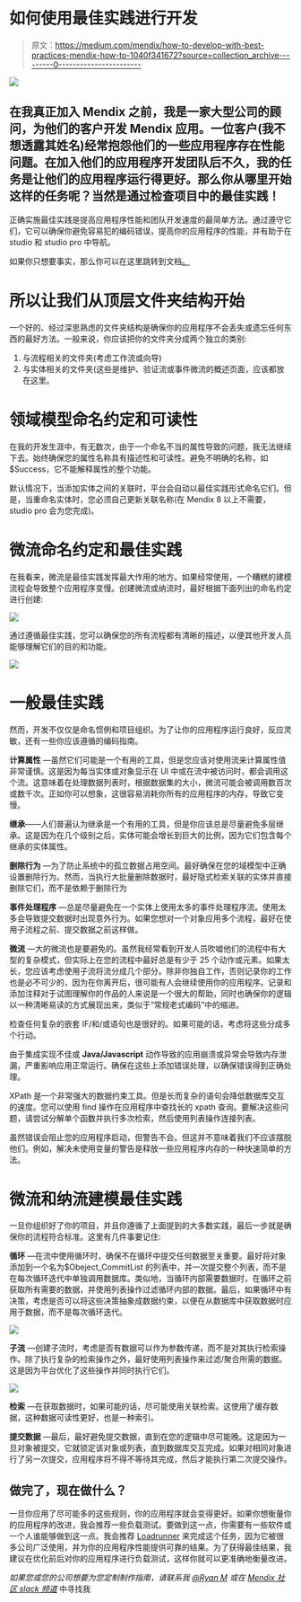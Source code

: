 # 如何使用最佳实践进行开发

> 原文：<https://medium.com/mendix/how-to-develop-with-best-practices-mendix-how-to-1040f341672?source=collection_archive---------0----------------------->

![](img/88b622deaef57b1f85a2a61de3546695.png)

## 在我真正加入 Mendix 之前，我是一家大型公司的顾问，为他们的客户开发 Mendix 应用。一位客户(我不想透露其姓名)经常抱怨他们的一些应用程序存在性能问题。在加入他们的应用程序开发团队后不久，我的任务是让他们的应用程序运行得更好。那么你从哪里开始这样的任务呢？当然是通过检查项目中的最佳实践！

正确实施最佳实践是提高应用程序性能和团队开发速度的最简单方法。通过遵守它们，它可以确保你避免容易犯的编码错误，提高你的应用程序的性能，并有助于在 studio 和 studio pro 中导航。

如果你只想要事实，那么你可以在这里跳转到文档[。](https://docs.mendix.com/howto/general/dev-best-practices)

# 所以让我们从顶层文件夹结构开始

一个好的、经过深思熟虑的文件夹结构是确保你的应用程序不会丢失或遗忘任何东西的最好方法。一般来说，你应该把你的文件夹分成两个独立的类别:

1.  与流程相关的文件夹(考虑工作流或向导)
2.  与实体相关的文件夹(这些是维护、验证流或事件微流的概述页面，应该都放在这里。

# 领域模型命名约定和可读性

在我的开发生涯中，有无数次，由于一个命名不当的属性导致的问题，我无法继续下去。始终确保您的属性名称具有描述性和可读性。避免不明确的名称，如$Success，它不能解释属性的整个功能。

默认情况下，当添加实体之间的关联时，平台会自动以最佳实践形式命名它们。但是，当重命名实体时，您必须自己更新关联名称(在 Mendix 8 以上不需要，studio pro 会为您完成)。

# 微流命名约定和最佳实践

在我看来，微流是最佳实践发挥最大作用的地方。如果经常使用，一个糟糕的建模流程会导致整个应用程序变慢。创建微流或纳流时，最好根据下面列出的命名约定进行创建:

![](img/c5e1e1926f6e45593602bf5f60bd3499.png)

通过遵循最佳实践，您可以确保您的所有流程都有清晰的描述，以便其他开发人员能够理解它们的目的和功能。

![](img/bc050ab8a008f15a4236c6983e2ea0d3.png)

# 一般最佳实践

然而，开发不仅仅是命名惯例和项目组织。为了让你的应用程序运行良好，反应灵敏，还有一些你应该遵循的编码指南。

**计算属性** —虽然它们可能是一个有用的工具，但是您应该对使用流来计算属性值非常谨慎。这是因为每当实体或对象显示在 UI 中或在流中被访问时，都会调用这个流。这意味着在处理数据列表时，根据数据集的大小，微流可能会被调用数百次或数千次。正如你可以想象，这很容易消耗你所有的应用程序的内存，导致它变慢。

**继承**——人们普遍认为继承是一个有用的工具，但是你应该总是尽量避免多层继承。这是因为在几个级别之后，实体可能会增长到巨大的比例，因为它们包含每个继承的实体属性。

**删除行为** —为了防止系统中的孤立数据占用空间。最好确保在您的域模型中正确设置删除行为。然而，当执行大批量删除数据时，最好隐式检索关联的实体并直接删除它们，而不是依赖于删除行为

**事件处理程序** —总是尽量避免在一个实体上使用太多的事件处理程序流。使用太多会导致提交数据时出现意外行为。如果您想对一个对象应用多个流程，最好在使用子流程之前、提交数据之前这样做。

**微流** —大的微流也是要避免的。虽然我经常看到开发人员吹嘘他们的流程中有大型的复杂模式，但实际上在您的流程中最好总是有少于 25 个动作或元素。如果太长，您应该考虑使用子流将流分成几个部分。除非你独自工作，否则记录你的工作也是必不可少的，因为在你离开后，很可能有人会继续使用你的应用程序。记录和添加注释对于试图理解你的作品的人来说是一个很大的帮助，同时也确保你的逻辑以一种清晰易读的方式展现出来，类似于“常规老式编码”中的缩进。

检查任何复杂的嵌套 IF/和/或语句也是很好的。如果可能的话，考虑将这些分成多个行动。

由于集成实现不佳或 **Java/Javascript** 动作导致的应用崩溃或异常会导致内存泄漏，严重影响应用正常运行。确保在这些上添加错误处理，以确保错误得到正确处理。

XPath 是一个非常强大的数据约束工具。但是长而复杂的语句会降低数据库交互的速度。您可以使用 find 操作在应用程序中查找长的 xpath 查询。要解决这些问题，请尝试分解单个函数并执行多次检索，然后使用列表操作连接列表。

虽然错误会阻止您的应用程序启动，但警告不会。但这并不意味着我们不应该摆脱他们。例如，解决未使用变量的警告是释放一些应用程序内存的一种快速简单的方法。

# 微流和纳流建模最佳实践

一旦你组织好了你的项目，并且你遵循了上面提到的大多数实践，最后一步就是确保你的流程符合标准。这里有几件事要记住:

**循环** —在流中使用循环时，确保不在循环中提交任何数据至关重要。最好将对象添加到一个名为$Obeject_CommitList 的列表中，并一次提交整个列表，而不是在每次循环迭代中单独调用数据库。类似地，当循环内部需要数据时，在循环之前获取所有需要的数据，并使用列表操作过滤循环内部的数据。最后，如果循环中有决策，考虑是否可以将这些决策抽象成数据约束，以便在从数据库中获取数据时应用于数据，而不是每次循环迭代。

![](img/f41f96a3b629dcb5cfd322a64a40ebaf.png)

**子流** —创建子流时，考虑是否有数据可以作为参数传递，而不是对其执行检索操作。除了执行复杂的检索操作之外，最好使用列表操作来过滤/聚合所需的数据。这是因为平台优化了这些操作并同时执行它们。

![](img/82403b30ae0154f6a5c10918338636ce.png)

**检索** —在获取数据时，如果可能的话，尽可能使用关联检索。这使用了缓存数据，这种数据可读性更好，也是一种索引。

**提交数据** —最后，最好避免提交数据，直到在您的逻辑中尽可能晚。这是因为一旦对象被提交，它就锁定该对象或列表，直到数据库交互完成。如果对相同对象进行了另一次提交，应用程序将不得不等待其完成，然后才能执行第二次提交操作。

## 做完了，现在做什么？

一旦你应用了尽可能多的这些规则，你的应用程序就会变得更好。如果你想衡量你的应用程序的改进，我会推荐一些负载测试。要做到这一点，你需要有一些软件或一个人谁能够做到这一点。我会推荐 [Loadrunner](https://www.microfocus.com/en-us/products/loadrunner-professional/free-trial) 来完成这个任务，因为它被很多公司广泛使用，并为你的应用程序性能提供可靠的结果。为了获得最佳结果，我建议在优化前后对你的应用程序进行负载测试，这样你就可以更准确地衡量改进。

*如果您或您的公司想要为您定制制作指南，请联系我* [*@Ryan M*](https://medium.com/ep/profile/1gg9uA1iUgdDmqkTo2qowQL4SaAjX9zsQB2MwWT9HmlrDYiKilBr) *或在* [*Mendix 社区 slack 频道*](https://join.slack.com/t/mendixcommunity/shared_invite/zt-hwhwkcxu-~59ywyjqHlUHXmrw5heqpQ) 中寻找我